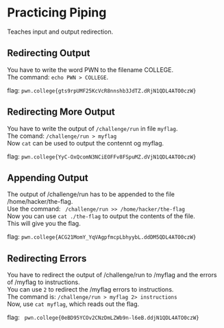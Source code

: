 # Practicing Piping
Teaches input and output redirection.  

## Redirecting Output
You have to write the word PWN to the filename COLLEGE.  
The command: `echo PWN > COLLEGE`.  

flag: `pwn.college{gts9rpUMF25KcVcR8nnshb3JdTZ.dRjN1QDL4ATO0czW}`

## Redirecting More Output
You have to write the output of `/challenge/run` in file `myflag`.  
The comand: `/challenge/run > myflag`  
Now `cat` can be used to output the contennt og myflag.  

flag: `pwn.college{YyC-OxQcomN3NCiEOFFv8FSpuMZ.dVjN1QDL4ATO0czW}`

## Appending Output
The output of /challenge/run has to be appended to the file /home/hacker/the-flag.  
Use the command: ` /challenge/run >> /home/hacker/the-flag`  
Now you can use `cat ./the-flag` to output the contents of the file.  
This will give you the flag.  

flag: `pwn.college{ACG21MomY_YqVAgpfmcpLbhyybL.ddDM5QDL4ATO0czW}`

## Redirecting Errors 
You have to redirect the output of /challenge/run to /myflag and the errors of /myflag to instructions.  
You can use `2` to redirect the /myflag errors to instructions.  
The command is: `/challenge/run > myflag 2> instructions`  
Now, use `cat myflag`, which reads out the flag.  

flag: ` pwn.college{0eBD95YCOv2CNzDmLZWb9n-l6eB.ddjN1QDL4ATO0czW}`
